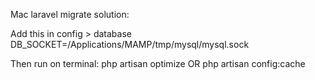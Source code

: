 Mac laravel migrate solution:

Add this in config > database
DB_SOCKET=/Applications/MAMP/tmp/mysql/mysql.sock

Then run on terminal: 
php artisan optimize OR php artisan config:cache
